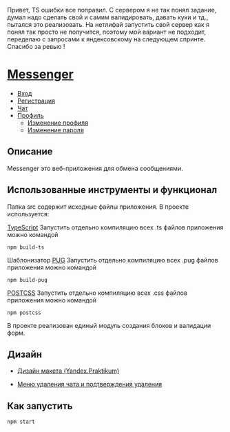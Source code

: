 Привет, TS ошибки все поправил.
С сервером я не так понял задание, думал надо сделать свой и самим валидировать, давать куки и тд., пытался это реализовать. На нетлифай запустить свой сервер как я понял так просто не получится, поэтому мой вариант не подходит, переделаю с запросами к яндексовскому на следующем спринте.
Спасибо за ревью !


# [Messenger](https://optimistic-bhaskara-25a05f.netlify.app/)
- [Вход](https://optimistic-bhaskara-25a05f.netlify.app/)
- [Регистрация](https://optimistic-bhaskara-25a05f.netlify.app/signup)
- [Чат](https://optimistic-bhaskara-25a05f.netlify.app/pages/chat)
- [Профиль](https://optimistic-bhaskara-25a05f.netlify.app/pages/profile/profile/profile.html)
    - [Изменение профиля](https://optimistic-bhaskara-25a05f.netlify.app/pages/profile_changes)
    - [Изменение пароля](https://optimistic-bhaskara-25a05f.netlify.app/pages/profile/profile_change_psw)

## Описание

Messenger это веб-приложения для обмена сообщениями.

## Использованные инструменты и функционал


Папка src содержит исходные файлы приложения. В проекте используется:

[TypeScript](https://github.com/microsoft/TypeScript) Запустить отдельно компиляцию всех .ts файлов приложения можно командой 
    
    npm build-ts

Шаблонизатор [PUG](https://github.com/pugjs/pug) Запустить отдельно компиляцию всех .pug файлов приложения можно командой 
    
    npm build-pug

[POSTCSS](https://github.com/postcss/postcss) Запустить отдельно компиляцию всех .css файлов приложения можно командой

    npm postcss


В проекте реализован единый модуль создания блоков и валидации форм. 

## Дизайн

- [Дизайн макета (Yandex.Praktikum)](https://www.figma.com/file/24EUnEHGEDNLdOcxg7ULwV/Chat?node-id=0%3A1)

- [Меню удаления чата и подтверждения удаления](https://www.figma.com/file/qkWXtG2jIVAeKZFghNkCQI/Chat?node-id=0%3A1)

## Как запустить

    npm start